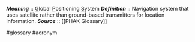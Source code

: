 ***Meaning*** :: <u>G</u>lobal <u>P</u>ositioning <u>S</u>ystem
***Definition***    :: Navigation system that uses satellite rather than ground-based transmitters for location information.
***Source***         :: [[PHAK Glossary]]

#glossary #acronym